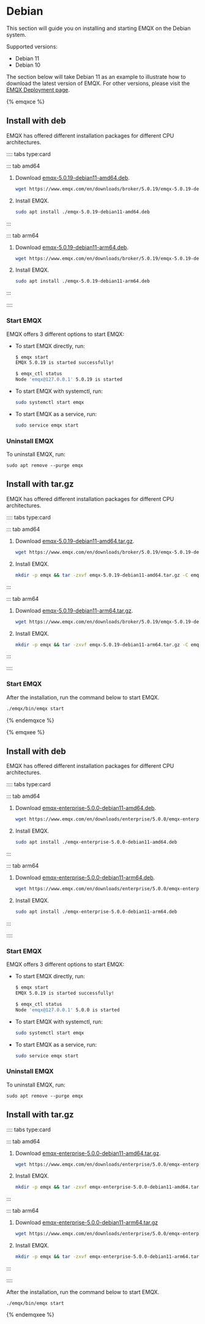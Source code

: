 # Debian

This section will guide you on installing and starting EMQX on the Debian system.

Supported versions: 

- Debian 11
- Debian 10

The section below will take Debian 11 as an example to illustrate how to download the latest version of EMQX. For other versions, please visit the [EMQX Deployment page](https://www.emqx.com/zh/try?product=enterprise). 

{% emqxce %}

## Install with deb

EMQX has offered different installation packages for different CPU architectures. 

:::: tabs type:card

::: tab amd64

1. Download [emqx-5.0.19-debian11-amd64.deb](https://www.emqx.com/en/downloads/broker/5.0.19/emqx-5.0.19-debian11-amd64.deb).

   ```bash
   wget https://www.emqx.com/en/downloads/broker/5.0.19/emqx-5.0.19-debian11-amd64.deb
   ```

2. Install EMQX.

   ```bash
   sudo apt install ./emqx-5.0.19-debian11-amd64.deb
   ```

:::

::: tab arm64

1. Download [emqx-5.0.19-debian11-arm64.deb](https://www.emqx.com/en/downloads/broker/5.0.19/emqx-5.0.19-debian11-arm64.deb). 

   ```bash
   wget https://www.emqx.com/en/downloads/broker/5.0.19/emqx-5.0.19-debian11-arm64.deb
   ```

2. Install EMQX.

   ```bash
   sudo apt install ./emqx-5.0.19-debian11-arm64.deb
   ```

:::

::::

### Start EMQX

EMQX offers 3 different options to start EMQX:

- To start EMQX directly, run:

  ```bash
  $ emqx start
  EMQX 5.0.19 is started successfully!
  
  $ emqx_ctl status
  Node 'emqx@127.0.0.1' 5.0.19 is started
  ```

- To start EMQX with systemctl, run:

  ```bash
  sudo systemctl start emqx
  ```

- To start EMQX as a service, run:

  ```bash
  sudo service emqx start
  ```

### Uninstall EMQX

To uninstall EMQX, run:

```
sudo apt remove --purge emqx
```

## Install with tar.gz

EMQX has offered different installation packages for different CPU architectures. 

:::: tabs type:card

::: tab amd64

1. Download [emqx-5.0.19-debian11-amd64.tar.gz](https://www.emqx.com/en/downloads/broker/5.0.19/emqx-5.0.19-debian11-amd64.tar.gz). 

   ```bash
   wget https://www.emqx.com/en/downloads/broker/5.0.19/emqx-5.0.19-debian11-amd64.tar.gz
   ```

2. Install EMQX. 

   ```bash
   mkdir -p emqx && tar -zxvf emqx-5.0.19-debian11-amd64.tar.gz -C emqx
   ```

:::

::: tab arm64

1. Download [emqx-5.0.19-debian11-arm64.tar.gz](https://www.emqx.com/en/downloads/broker/5.0.19/emqx-5.0.19-debian11-arm64.tar.gz). 

   ```bash
   wget https://www.emqx.com/en/downloads/broker/5.0.19/emqx-5.0.19-debian11-arm64.tar.gz
   ```

2. Install EMQX. 

   ```bash
   mkdir -p emqx && tar -zxvf emqx-5.0.19-debian11-arm64.tar.gz -C emqx
   ```

:::

::::

### Start EMQX

After the installation, run the command below to start EMQX.

```bash
./emqx/bin/emqx start
```

{% endemqxce %}

{% emqxee %}

## Install with deb

EMQX has offered different installation packages for different CPU architectures. 

:::: tabs type:card

::: tab amd64

1. Download [emqx-enterprise-5.0.0-debian11-amd64.deb](https://www.emqx.com/en/downloads/enterprise/5.0.0/emqx-enterprise-5.0.0-debian11-amd64.deb). 

   ```bash
   wget https://www.emqx.com/en/downloads/enterprise/5.0.0/emqx-enterprise-5.0.0-debian11-amd64.deb
   ```

2. Install EMQX.

   ```bash
   sudo apt install ./emqx-enterprise-5.0.0-debian11-amd64.deb
   ```

:::

::: tab arm64

1. Download [emqx-enterprise-5.0.0-debian11-arm64.deb](https://www.emqx.com/en/downloads/enterprise/5.0.0/emqx-enterprise-5.0.0-debian11-arm64.deb). 

   ```bash
   wget https://www.emqx.com/en/downloads/enterprise/5.0.0/emqx-enterprise-5.0.0-debian11-arm64.deb
   ```

2. Install EMQX. 

   ```bash
   sudo apt install ./emqx-enterprise-5.0.0-debian11-arm64.deb 
   ```

:::

::::

### Start EMQX

EMQX offers 3 different options to start EMQX:

- To start EMQX directly, run:

  ```bash
  $ emqx start
  EMQX 5.0.19 is started successfully!
  
  $ emqx_ctl status
  Node 'emqx@127.0.0.1' 5.0.0 is started
  ```

- To start EMQX with systemctl, run:

  ```bash
  sudo systemctl start emqx
  ```

- To start EMQX as a service, run:

  ```bash
  sudo service emqx start
  ```



### Uninstall EMQX

To uninstall EMQX, run:

  ```shell
sudo apt remove --purge emqx
  ```

## Install with tar.gz

:::: tabs type:card

::: tab amd64

1. Download [emqx-enterprise-5.0.0-debian11-amd64.tar.gz](https://www.emqx.com/en/downloads/enterprise/5.0.0/emqx-enterprise-5.0.0-debian11-amd64.tar.gz). 

   ```bash
   wget https://www.emqx.com/en/downloads/enterprise/5.0.0/emqx-enterprise-5.0.0-debian11-amd64.tar.gz
   ```

2. Install EMQX.

   ```bash
   mkdir -p emqx && tar -zxvf emqx-enterprise-5.0.0-debian11-amd64.tar.gz -C emqx
   ```

:::

::: tab arm64

1. Download [emqx-enterprise-5.0.0-debian11-arm64.tar.gz](https://www.emqx.com/en/downloads/enterprise/5.0.0/emqx-enterprise-5.0.0-debian11-arm64.tar.gz)

   ```bash
   wget https://www.emqx.com/en/downloads/enterprise/5.0.0/emqx-enterprise-5.0.0-debian11-arm64.tar.gz
   ```

2. Install EMQX.

   ```bash
   mkdir -p emqx && tar -zxvf emqx-enterprise-5.0.0-debian11-arm64.tar.gz -C emqx
   ```

:::

::::

After the installation, run the command below to start EMQX.

```
./emqx/bin/emqx start
```

{% endemqxee %}